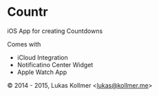 # Countr
iOS App for creating Countdowns

Comes with 
-  iCloud Integration
-  Notificatino Center Widget
-  Apple Watch App

© 2014 - 2015, Lukas Kollmer <[lukas@kollmer.me](mailto:lukas@kollmer.me)>
